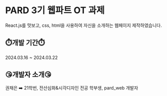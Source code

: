# PARD 3기 웹파트 OT 과제
React.js를 맛보고, css, html을 사용하여 자신을 소개하는 웹페이지 제작하였습니다.

## ⏱️개발 기간⏱️
2024.03.16 ~ 2024.03.22

## 😘개발자 소개😘
권채은 ➡️ 21학번, 전산심화&시각디자인 전공 학부생, pard_web 개발자
